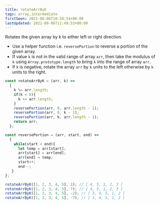 ```yaml
---
title: rotateArrByK
tags: array,intermediate
firstSeen: 2021-08-06T10:58:54+00:00
lastUpdated: 2021-08-06T11:49:53+00:00
---
```


Rotates the given array by k to either left or right direction.

- Use a helper function i.e. `reversePortion` to reverse a portion of the given array.
- If value `k` is not in the valid range of array `arr`, then take the modulus of `k` using `Array.prototype.length` to bring `k` into the range of array `arr`.
- If `k` is negative, rotate the array `arr` by `k` units to the left otherwise by `k` units to the right.

```js
const rotateArrByK = (arr, k) =>
  {
    k %= arr.length;
    if(k < 0){
      k += arr.length;
    }
    reversePortion(arr, 0, arr.length - 1);
    reversePortion(arr, 0, k - 1);
    reversePortion(arr, k, arr.length - 1);
    return arr; 
  };

const reversePortion = (arr, start, end) =>
  {
    while(start < end){
      let temp = arr[start];
      arr[start] = arr[end];
      arr[end] = temp;
      start++;
      end--;    
   }
};
```

```js
rotateArrByK([1, 2, 3, 4, 5], 2); // [ 4, 5, 1, 2, 3 ]
rotateArrByK([1, 2, 3, 4, 5], 7); // [ 4, 5, 1, 2, 3 ]
rotateArrByK([1, 2, 3, 4, 5], -2); // [ 3, 4, 5, 1, 2 ]
rotateArrByK([1, 2, 3, 4, 5], -7); // [ 3, 4, 5, 1, 2 ]
```